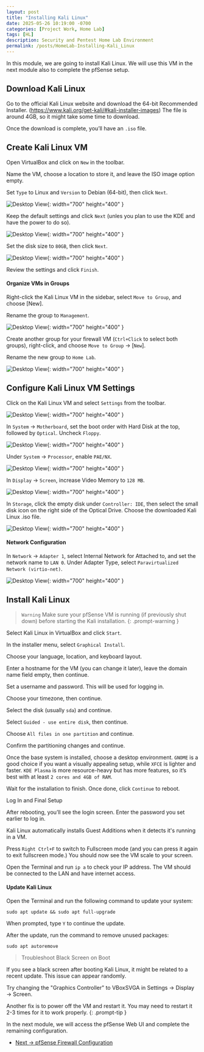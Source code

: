 ```yaml
---
layout: post
title: "Installing Kali Linux"
date: 2025-05-26 10:19:00 -0700
categories: [Project Work, Home Lab]
tags: [HL]
description: Security and Pentest Home Lab Environment
permalink: /posts/HomeLab-Installing-Kali_Linux
---
```


In this module, we are going to install Kali Linux. We will use this VM in the next module also to complete the pfSense setup.

## Download Kali Linux

Go to the official Kali Linux website and download the 64-bit Recommended Installer. (https://www.kali.org/get-kali/#kali-installer-images) The file is around 4GB, so it might take some time to download.

Once the download is complete, you’ll have an `.iso` file.

## Create Kali Linux VM

Open VirtualBox and click on `New` in the toolbar.

Name the VM, choose a location to store it, and leave the ISO image option empty.

Set `Type` to Linux and `Version` to Debian (64-bit), then click `Next`.

![Desktop View](/assets/img/HomeLab/HL-45.png){: width="700" height="400" }

Keep the default settings and click `Next` (unles you plan to use the KDE and have the power to do so).

![Desktop View](/assets/img/HomeLab/HL-46.png){: width="700" height="400" }

Set the disk size to `80GB`, then click `Next`.

![Desktop View](/assets/img/HomeLab/HL-47.png){: width="700" height="400" }

Review the settings and click `Finish`.

#### Organize VMs in Groups

Right-click the Kali Linux VM in the sidebar, select `Move to Group`, and choose [New].

Rename the group to `Management`.

![Desktop View](/assets/img/HomeLab/HL-48.png){: width="700" height="400" }

Create another group for your firewall VM (`Ctrl+Click` to select both groups), right-click, and choose `Move to Group` → [`New`].

Rename the new group to `Home Lab`.

![Desktop View](/assets/img/HomeLab/HL-49.png){: width="700" height="400" }

## Configure Kali Linux VM Settings

Click on the Kali Linux VM and select `Settings` from the toolbar.

![Desktop View](/assets/img/HomeLab/HL-50.png){: width="700" height="400" }

In `System` → `Motherboard`, set the boot order with Hard Disk at the top, followed by `Optical`. Uncheck `Floppy`.

![Desktop View](/assets/img/HomeLab/HL-51.png){: width="700" height="400" }

Under `System` → `Processor`, enable `PAE/NX`.

![Desktop View](/assets/img/HomeLab/HL-54.png){: width="700" height="400" }

In `Display` → `Screen`, increase Video Memory to `128 MB`.

![Desktop View](/assets/img/HomeLab/HL-52.png){: width="700" height="400" }

In `Storage`, click the empty disk under `Controller: IDE`, then select the small disk icon on the right side of the Optical Drive. Choose the downloaded Kali Linux .iso file.

![Desktop View](/assets/img/HomeLab/HL-53.png){: width="700" height="400" }

#### Network Configuration

In `Network` → `Adapter 1`, select Internal Network for Attached to, and set the network name to `LAN 0`. Under Adapter Type, select `Paravirtualized Network (virtio-net)`.

![Desktop View](/assets/img/HomeLab/HL-55.png){: width="700" height="400" }

## Install Kali Linux

> `Warning`
Make sure your pfSense VM is running (if previously shut down) before starting the Kali installation.
{: .prompt-warning }

Select Kali Linux in VirtualBox and click `Start`.

In the installer menu, select `Graphical Install`.

Choose your language, location, and keyboard layout.

Enter a hostname for the VM (you can change it later), leave the domain name field empty, then continue.

Set a username and password. This will be used for logging in.

Choose your timezone, then continue.

Select the disk (usually `sda`) and continue.

Select `Guided - use entire disk`, then continue.

Choose `All files in one partition` and continue.

Confirm the partitioning changes and continue.

Once the base system is installed, choose a desktop environment. `GNOME` is a good choice if you want a visually appealing setup, while `XFCE` is lighter and faster. `KDE Plasma` is more resource-heavy but has more features, so it’s best with at least `2 cores and 4GB of RAM`.

Wait for the installation to finish. Once done, click `Continue` to reboot.

Log In and Final Setup

After rebooting, you’ll see the login screen. Enter the password you set earlier to log in.

Kali Linux automatically installs Guest Additions when it detects it's running in a VM.

Press `Right Ctrl+F` to switch to Fullscreen mode (and you can press it again to exit fullscreen mode.) You should now see the VM scale to your screen.

Open the Terminal and run `ip a` to check your IP address. The VM should be connected to the LAN and have internet access.

#### Update Kali Linux

Open the Terminal and run the following command to update your system:

```shell
sudo apt update && sudo apt full-upgrade
```

When prompted, type `Y` to continue the update.

After the update, run the command to remove unused packages:

```shell
sudo apt autoremove
```

>Troubleshoot Black Screen on Boot

If you see a black screen after booting Kali Linux, it might be related to a recent update. This issue can appear randomly.

Try changing the "Graphics Controller" to VBoxSVGA in Settings → Display → Screen.

Another fix is to power off the VM and restart it. You may need to restart it 2-3 times for it to work properly.
{: .prompt-tip }

In the next module, we will access the pfSense Web UI and complete the remaining configuration.

- [Next → pfSense Firewall Configuration](/posts/HomeLab-pfSense_Configuration)